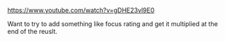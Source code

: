 


https://www.youtube.com/watch?v=gDHE23vl9E0

Want to try to add something like focus rating and get it multiplied
at the end of the reuslt.


